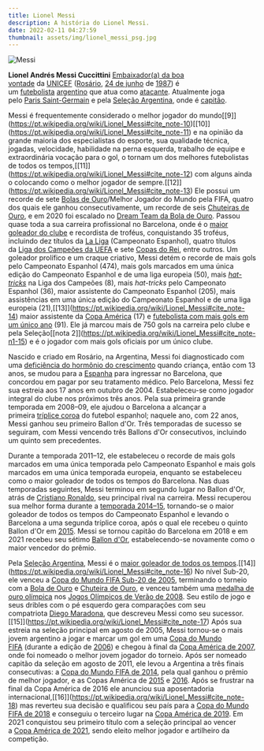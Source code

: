 ```yaml
---
title: Lionel Messi
description: A história do Lionel Messi.
date: 2022-02-11 04:27:59
thumbnail: assets/img/lionel_messi_psg.jpg
---
```


![Messi](/assets/img/messi.jpg)

**Lionel Andrés Messi Cuccittini** [Embaixador(a) da boa vontade](https://pt.wikipedia.org/wiki/Embaixador_da_Boa_Vontade "Embaixador da Boa Vontade") da [UNICEF](https://pt.wikipedia.org/wiki/UNICEF "UNICEF") ([Rosário](<https://pt.wikipedia.org/wiki/Ros%C3%A1rio_(Argentina)> "Rosário (Argentina)"), [24 de junho](https://pt.wikipedia.org/wiki/24_de_junho "24 de junho") de [1987](https://pt.wikipedia.org/wiki/1987 "1987")) é um [futebolista](https://pt.wikipedia.org/wiki/Futebolista "Futebolista") [argentino](https://pt.wikipedia.org/wiki/Argentinos "Argentinos") que atua como [atacante](<https://pt.wikipedia.org/wiki/Atacante_(futebol)> "Atacante (futebol)"). Atualmente joga pelo [Paris Saint-Germain](https://pt.wikipedia.org/wiki/Paris_Saint-Germain_Football_Club "Paris Saint-Germain Football Club") e pela [Seleção Argentina](https://pt.wikipedia.org/wiki/Sele%C3%A7%C3%A3o_Argentina_de_Futebol "Seleção Argentina de Futebol"), onde é [capitão](<https://pt.wikipedia.org/wiki/Capit%C3%A3o_(futebol)> "Capitão (futebol)").

Messi é frequentemente considerado o melhor jogador do mundo[\[9]](https://pt.wikipedia.org/wiki/Lionel_Messi#cite_note-10)[\[10]](https://pt.wikipedia.org/wiki/Lionel_Messi#cite_note-11) e na opinião da grande maioria dos especialistas do esporte, sua qualidade técnica, jogadas, velocidade, habilidade na perna esquerda, trabalho de equipe e extraordinária vocação para o gol, o tornam um dos melhores futebolistas de todos os tempos,[\[11]](https://pt.wikipedia.org/wiki/Lionel_Messi#cite_note-12) com alguns ainda o colocando como o melhor jogador de sempre.[\[12]](https://pt.wikipedia.org/wiki/Lionel_Messi#cite_note-13) Ele possui um recorde de sete [Bolas de Ouro](https://pt.wikipedia.org/wiki/Ballon_d%27Or "Ballon d'Or")/Melhor Jogador do Mundo pela FIFA, quatro dos quais ele ganhou consecutivamente, um recorde de seis [Chuteiras de Ouro](https://pt.wikipedia.org/wiki/Bota_de_Ouro_da_UEFA "Bota de Ouro da UEFA"), e em 2020 foi escalado no [Dream Team da Bola de Ouro](https://pt.wikipedia.org/wiki/Bola_de_Ouro_Dream_Team#Pontas-direitas "Bola de Ouro Dream Team"). Passou quase toda a sua carreira profissional no Barcelona, onde é o [maior goleador do clube](https://pt.wikipedia.org/wiki/Futbol_Club_Barcelona#Maiores_artilheiros "Futbol Club Barcelona") e recordista de troféus, conquistando 35 troféus, incluindo dez títulos da [La Liga](https://pt.wikipedia.org/wiki/La_Liga "La Liga") (Campeonato Espanhol), quatro títulos da [Liga dos Campeões da UEFA](https://pt.wikipedia.org/wiki/Liga_dos_Campe%C3%B5es_da_UEFA "Liga dos Campeões da UEFA") e sete [Copas do Rei](https://pt.wikipedia.org/wiki/Copa_del_Rey "Copa del Rey"), entre outros. Um goleador prolífico e um craque criativo, Messi detém o recorde de mais gols pelo Campeonato Espanhol (474), mais gols marcados em uma única edição do Campeonato Espanhol e de uma liga europeia (50), mais *[hat-tricks](<https://pt.wikipedia.org/wiki/Triplete_(desportos)> "Triplete (desportos)")* na Liga dos Campeões (8), mais *hat-tricks* pelo Campeonato Espanhol (36), maior assistente do Campeonato Espanhol (205), mais assistências em uma única edição do Campeonato Espanhol e de uma liga europeia (21),[\[13]](https://pt.wikipedia.org/wiki/Lionel_Messi#cite_note-14) maior assistente da [Copa América](https://pt.wikipedia.org/wiki/Copa_Am%C3%A9rica_de_2019 "Copa América de 2019") (17) e [futebolista com mais gols em um único ano](https://pt.wikipedia.org/wiki/Lista_de_futebolistas_com_mais_gols_em_um_ano "Lista de futebolistas com mais gols em um ano") (91). Ele já marcou mais de 750 gols na carreira pelo clube e pela Seleção[\[nota 2]](https://pt.wikipedia.org/wiki/Lionel_Messi#cite_note-n1-15) e é o jogador com mais gols oficiais por um único clube.

Nascido e criado em Rosário, na Argentina, Messi foi diagnosticado com uma [deficiência do hormônio do crescimento](https://pt.wikipedia.org/wiki/Defici%C3%AAncia_do_horm%C3%B4nio_do_crescimento "Deficiência do hormônio do crescimento") quando criança, então com 13 anos, se mudou para a [Espanha](https://pt.wikipedia.org/wiki/Espanha "Espanha") para ingressar no Barcelona, que concordou em pagar por seu tratamento médico. Pelo Barcelona, Messi fez sua estreia aos 17 anos em outubro de 2004. Estabeleceu-se como jogador integral do clube nos próximos três anos. Pela sua primeira grande temporada em 2008–09, ele ajudou o Barcelona a alcançar a primeira [tríplice coroa](https://pt.wikipedia.org/wiki/Tr%C3%ADplice_coroa#Futebol_europeu "Tríplice coroa") do futebol espanhol; naquele ano, com 22 anos, Messi ganhou seu primeiro Ballon d'Or. Três temporadas de sucesso se seguiram, com Messi vencendo três Ballons d'Or consecutivos, incluindo um quinto sem precedentes.

Durante a temporada 2011–12, ele estabeleceu o recorde de mais gols marcados em uma única temporada pelo Campeonato Espanhol e mais gols marcados em uma única temporada europeia, enquanto se estabeleceu como o maior goleador de todos os tempos do Barcelona. Nas duas temporadas seguintes, Messi terminou em segundo lugar no Ballon d'Or, atrás de [Cristiano Ronaldo](https://pt.wikipedia.org/wiki/Cristiano_Ronaldo "Cristiano Ronaldo"), seu principal rival na carreira. Messi recuperou sua melhor forma durante a [temporada 2014–15](https://pt.wikipedia.org/wiki/Temporada_do_Futbol_Club_Barcelona_de_2014%E2%80%9315 "Temporada do Futbol Club Barcelona de 2014–15"), tornando-se o maior goleador de todos os tempos do Campeonato Espanhol e levando o Barcelona a uma segunda tríplice coroa, após o qual ele recebeu o quinto Ballon d'Or em [2015](https://pt.wikipedia.org/wiki/FIFA_Ballon_d%27Or_de_2015 "FIFA Ballon d'Or de 2015"). Messi se tornou capitão do Barcelona em 2018 e em 2021 recebeu seu sétimo [Ballon d'Or](https://pt.wikipedia.org/wiki/Ballon_d%27Or_2019 "Ballon d'Or 2019"), estabelecendo-se novamente como o maior vencedor do prêmio.

Pela [Seleção Argentina](https://pt.wikipedia.org/wiki/Sele%C3%A7%C3%A3o_Argentina_de_Futebol "Seleção Argentina de Futebol"), Messi é o [maior goleador de todos os tempos](https://pt.wikipedia.org/wiki/Sele%C3%A7%C3%A3o_Argentina_de_Futebol#M%C3%A1ximos_goleadores "Seleção Argentina de Futebol").[\[14]](https://pt.wikipedia.org/wiki/Lionel_Messi#cite_note-16) No nível Sub-20, ele venceu a [Copa do Mundo FIFA Sub-20 de 2005](https://pt.wikipedia.org/wiki/Copa_do_Mundo_FIFA_Sub-20_de_2005 "Copa do Mundo FIFA Sub-20 de 2005"), terminando o torneio com a [Bola de Ouro](https://pt.wikipedia.org/wiki/Copa_do_Mundo_FIFA_Sub-20#Bola_de_Ouro "Copa do Mundo FIFA Sub-20") e [Chuteira de Ouro](https://pt.wikipedia.org/wiki/Copa_do_Mundo_FIFA_Sub-20#Chuteira_de_Ouro "Copa do Mundo FIFA Sub-20"), e venceu também uma [medalha de ouro olímpica](https://pt.wikipedia.org/wiki/Medalha_de_ouro "Medalha de ouro") nos [Jogos Olímpicos de Verão de 2008](https://pt.wikipedia.org/wiki/Jogos_Ol%C3%ADmpicos_de_Ver%C3%A3o_de_2008 "Jogos Olímpicos de Verão de 2008"). Seu estilo de jogo e seus dribles com o pé esquerdo gera comparações com seu compatriota [Diego Maradona](https://pt.wikipedia.org/wiki/Diego_Maradona "Diego Maradona"), que descreveu Messi como seu sucessor.[\[15]](https://pt.wikipedia.org/wiki/Lionel_Messi#cite_note-17) Após sua estreia na seleção principal em agosto de 2005, Messi tornou-se o mais jovem argentino a jogar e marcar um gol em uma [Copa do Mundo FIFA](https://pt.wikipedia.org/wiki/Copa_do_Mundo_FIFA "Copa do Mundo FIFA") (durante a edição de [2006](https://pt.wikipedia.org/wiki/Copa_do_Mundo_FIFA_de_2006 "Copa do Mundo FIFA de 2006")) e chegou à final da [Copa América de 2007](https://pt.wikipedia.org/wiki/Copa_Am%C3%A9rica_de_2007 "Copa América de 2007"), onde foi nomeado o melhor jovem jogador do torneio. Após ser nomeado capitão da seleção em agosto de 2011, ele levou a Argentina a três finais consecutivas: a [Copa do Mundo FIFA de 2014](https://pt.wikipedia.org/wiki/Copa_do_Mundo_FIFA_de_2014 "Copa do Mundo FIFA de 2014"), pela qual ganhou o prêmio de melhor jogador, e as Copas América de [2015](https://pt.wikipedia.org/wiki/Copa_Am%C3%A9rica_de_2015 "Copa América de 2015") e [2016](https://pt.wikipedia.org/wiki/Copa_Am%C3%A9rica_Centen%C3%A1rio "Copa América Centenário"). Após se frustrar na final da Copa América de 2016 ele anunciou sua aposentadoria internacional,[\[16]](https://pt.wikipedia.org/wiki/Lionel_Messi#cite_note-18) mas reverteu sua decisão e qualificou seu país para a [Copa do Mundo FIFA de 2018](https://pt.wikipedia.org/wiki/Copa_do_Mundo_FIFA_de_2018 "Copa do Mundo FIFA de 2018") e conseguiu o terceiro lugar na [Copa América de 2019](https://pt.wikipedia.org/wiki/Copa_Am%C3%A9rica_de_2019 "Copa América de 2019"). Em 2021 conquistou seu primeiro título com a seleção principal ao vencer a [Copa América de 2021](https://pt.wikipedia.org/wiki/Copa_Am%C3%A9rica_de_2021 "Copa América de 2021"), sendo eleito melhor jogador e artilheiro da competição.
